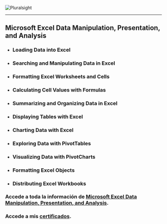 ![Pluralsight](https://www.devprojournal.com/wp-content/uploads/2019/10/Pluralsight_logo_F-11.png)
***
## Microsoft Excel Data Manipulation, Presentation, and Analysis
   * ### Loading Data into Excel
   * ### Searching and Manipulating Data in Excel
   * ### Formatting Excel Worksheets and Cells
   * ### Calculating Cell Values with Formulas
   * ### Summarizing and Organizing Data in Excel
   * ### Displaying Tables with Excel
   * ### Charting Data with Excel
   * ### Exploring Data with PivotTables
   * ### Visualizing Data with PivotCharts
   * ### Formatting Excel Objects
   * ### Distributing Excel Workbooks
### Accede a toda la información de [Microsoft Excel Data Manipulation, Presentation, and Analysis](https://www.pluralsight.com/paths/microsoft-excel-data-manipulation-presentation-and-analysis).

### Accede a mis [certificados](https://ibb.co/album/346wk6). 